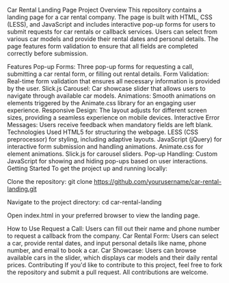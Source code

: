 Car Rental Landing Page
Project Overview
This repository contains a landing page for a car rental company. The page is built with HTML, CSS (LESS), and JavaScript and includes interactive pop-up forms for users to submit requests for car rentals or callback services. Users can select from various car models and provide their rental dates and personal details. The page features form validation to ensure that all fields are completed correctly before submission.

Features
Pop-up Forms: Three pop-up forms for requesting a call, submitting a car rental form, or filling out rental details.
Form Validation: Real-time form validation that ensures all necessary information is provided by the user.
Slick.js Carousel: Car showcase slider that allows users to navigate through available car models.
Animations: Smooth animations on elements triggered by the Animate.css library for an engaging user experience.
Responsive Design: The layout adjusts for different screen sizes, providing a seamless experience on mobile devices.
Interactive Error Messages: Users receive feedback when mandatory fields are left blank.
Technologies Used
HTML5 for structuring the webpage.
LESS (CSS preprocessor) for styling, including adaptive layouts.
JavaScript (jQuery) for interactive form submission and handling animations.
Animate.css for element animations.
Slick.js for carousel sliders.
Pop-up Handling: Custom JavaScript for showing and hiding pop-ups based on user interactions.
Getting Started
To get the project up and running locally:

Clone the repository:
git clone https://github.com/yourusername/car-rental-landing.git

Navigate to the project directory:
cd car-rental-landing

Open index.html in your preferred browser to view the landing page.

How to Use
Request a Call: Users can fill out their name and phone number to request a callback from the company.
Car Rental Form: Users can select a car, provide rental dates, and input personal details like name, phone number, and email to book a car.
Car Showcase: Users can browse available cars in the slider, which displays car models and their daily rental prices.
Contributing
If you'd like to contribute to this project, feel free to fork the repository and submit a pull request. All contributions are welcome.
